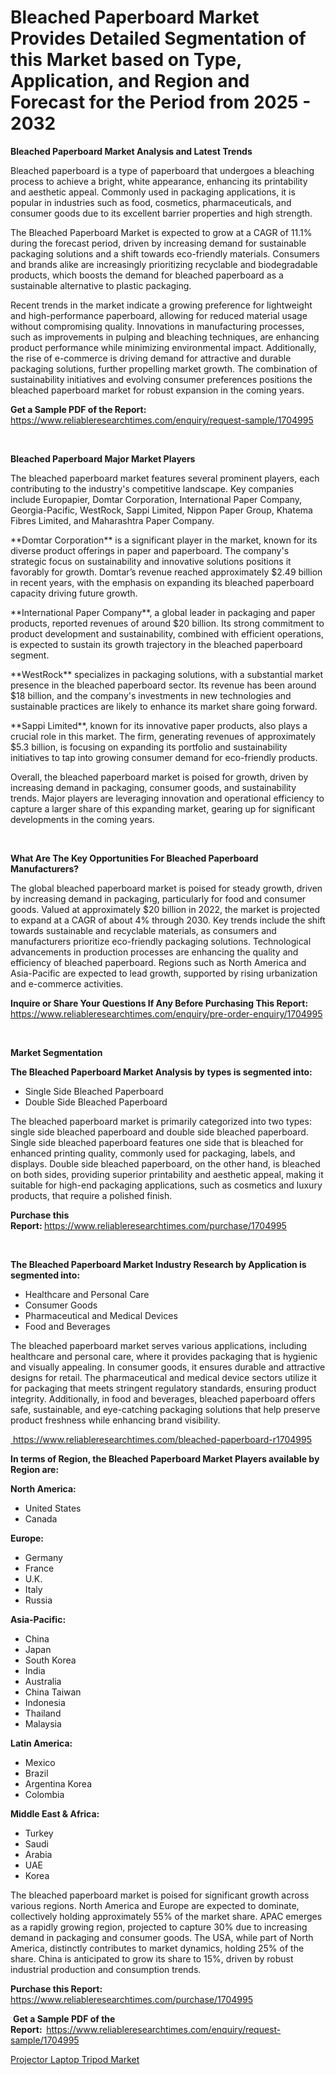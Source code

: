 <p><h1>Bleached Paperboard Market Provides Detailed Segmentation of this Market based on Type, Application, and Region and Forecast for the Period from 2025 - 2032</h1></p><p><strong>Bleached Paperboard Market Analysis and Latest Trends</strong></p>
<p><p>Bleached paperboard is a type of paperboard that undergoes a bleaching process to achieve a bright, white appearance, enhancing its printability and aesthetic appeal. Commonly used in packaging applications, it is popular in industries such as food, cosmetics, pharmaceuticals, and consumer goods due to its excellent barrier properties and high strength.</p><p>The Bleached Paperboard Market is expected to grow at a CAGR of 11.1% during the forecast period, driven by increasing demand for sustainable packaging solutions and a shift towards eco-friendly materials. Consumers and brands alike are increasingly prioritizing recyclable and biodegradable products, which boosts the demand for bleached paperboard as a sustainable alternative to plastic packaging.</p><p>Recent trends in the market indicate a growing preference for lightweight and high-performance paperboard, allowing for reduced material usage without compromising quality. Innovations in manufacturing processes, such as improvements in pulping and bleaching techniques, are enhancing product performance while minimizing environmental impact. Additionally, the rise of e-commerce is driving demand for attractive and durable packaging solutions, further propelling market growth. The combination of sustainability initiatives and evolving consumer preferences positions the bleached paperboard market for robust expansion in the coming years.</p></p>
<p><strong>Get a Sample PDF of the Report:&nbsp;</strong> <a href="https://www.reliableresearchtimes.com/enquiry/request-sample/1704995?utm_campaign=2999&utm_medium=2&utm_source=Github&utm_content=ia&utm_term=30032025&utm_id=bleached-paperboard">https://www.reliableresearchtimes.com/enquiry/request-sample/1704995</a></p>
<p>&nbsp;</p>
<p><strong>Bleached Paperboard Major Market Players</strong></p>
<p><p>The bleached paperboard market features several prominent players, each contributing to the industry's competitive landscape. Key companies include Europapier, Domtar Corporation, International Paper Company, Georgia-Pacific, WestRock, Sappi Limited, Nippon Paper Group, Khatema Fibres Limited, and Maharashtra Paper Company.</p><p>**Domtar Corporation** is a significant player in the market, known for its diverse product offerings in paper and paperboard. The company's strategic focus on sustainability and innovative solutions positions it favorably for growth. Domtar’s revenue reached approximately $2.49 billion in recent years, with the emphasis on expanding its bleached paperboard capacity driving future growth.</p><p>**International Paper Company**, a global leader in packaging and paper products, reported revenues of around $20 billion. Its strong commitment to product development and sustainability, combined with efficient operations, is expected to sustain its growth trajectory in the bleached paperboard segment.</p><p>**WestRock** specializes in packaging solutions, with a substantial market presence in the bleached paperboard sector. Its revenue has been around $18 billion, and the company's investments in new technologies and sustainable practices are likely to enhance its market share going forward.</p><p>**Sappi Limited**, known for its innovative paper products, also plays a crucial role in this market. The firm, generating revenues of approximately $5.3 billion, is focusing on expanding its portfolio and sustainability initiatives to tap into growing consumer demand for eco-friendly products.</p><p>Overall, the bleached paperboard market is poised for growth, driven by increasing demand in packaging, consumer goods, and sustainability trends. Major players are leveraging innovation and operational efficiency to capture a larger share of this expanding market, gearing up for significant developments in the coming years.</p></p>
<p>&nbsp;</p>
<p><strong>What Are The Key Opportunities For Bleached Paperboard Manufacturers?</strong></p>
<p><p>The global bleached paperboard market is poised for steady growth, driven by increasing demand in packaging, particularly for food and consumer goods. Valued at approximately $20 billion in 2022, the market is projected to expand at a CAGR of about 4% through 2030. Key trends include the shift towards sustainable and recyclable materials, as consumers and manufacturers prioritize eco-friendly packaging solutions. Technological advancements in production processes are enhancing the quality and efficiency of bleached paperboard. Regions such as North America and Asia-Pacific are expected to lead growth, supported by rising urbanization and e-commerce activities.</p></p>
<p><strong>Inquire or Share Your Questions If Any Before Purchasing This Report:</strong> <a href="https://www.reliableresearchtimes.com/enquiry/pre-order-enquiry/1704995?utm_campaign=2999&utm_medium=2&utm_source=Github&utm_content=ia&utm_term=30032025&utm_id=bleached-paperboard">https://www.reliableresearchtimes.com/enquiry/pre-order-enquiry/1704995</a></p>
<p>&nbsp;</p>
<p><strong>Market Segmentation</strong></p>
<p><strong>The Bleached Paperboard Market Analysis by types is segmented into:</strong></p>
<p><ul><li>Single Side Bleached Paperboard</li><li>Double Side Bleached Paperboard</li></ul></p>
<p><p>The bleached paperboard market is primarily categorized into two types: single side bleached paperboard and double side bleached paperboard. Single side bleached paperboard features one side that is bleached for enhanced printing quality, commonly used for packaging, labels, and displays. Double side bleached paperboard, on the other hand, is bleached on both sides, providing superior printability and aesthetic appeal, making it suitable for high-end packaging applications, such as cosmetics and luxury products, that require a polished finish.</p></p>
<p><strong>Purchase this Report:&nbsp;</strong><a href="https://www.reliableresearchtimes.com/purchase/1704995?utm_campaign=2999&utm_medium=2&utm_source=Github&utm_content=ia&utm_term=30032025&utm_id=bleached-paperboard">https://www.reliableresearchtimes.com/purchase/1704995</a></p>
<p>&nbsp;</p>
<p><strong>The Bleached Paperboard Market Industry Research by Application is segmented into:</strong></p>
<p><ul><li>Healthcare and Personal Care</li><li>Consumer Goods</li><li>Pharmaceutical and Medical Devices</li><li>Food and Beverages</li></ul></p>
<p><p>The bleached paperboard market serves various applications, including healthcare and personal care, where it provides packaging that is hygienic and visually appealing. In consumer goods, it ensures durable and attractive designs for retail. The pharmaceutical and medical device sectors utilize it for packaging that meets stringent regulatory standards, ensuring product integrity. Additionally, in food and beverages, bleached paperboard offers safe, sustainable, and eye-catching packaging solutions that help preserve product freshness while enhancing brand visibility.</p></p>
<p><a href="https://www.reliableresearchtimes.com/bleached-paperboard-r1704995?utm_campaign=2999&utm_medium=2&utm_source=Github&utm_content=ia&utm_term=30032025&utm_id=bleached-paperboard">&nbsp;https://www.reliableresearchtimes.com/bleached-paperboard-r1704995</a></p>
<p><strong>In terms of Region, the Bleached Paperboard Market Players available by Region are:</strong></p>
<p>
    <p> <strong> North America: </strong>
        <ul>
            <li>United States</li>
            <li>Canada</li>
        </ul>
        </p> 
    <p> <strong> Europe: </strong>
        <ul>
            <li>Germany</li>
            <li>France</li>
            <li>U.K.</li>
            <li>Italy</li>
            <li>Russia</li>
        </ul>
        </p> 
    <p> <strong> Asia-Pacific: </strong>
        <ul>
            <li>China</li>
            <li>Japan</li>
            <li>South Korea</li>
            <li>India</li>
            <li>Australia</li>
            <li>China Taiwan</li>
            <li>Indonesia</li>
            <li>Thailand</li>
            <li>Malaysia</li>
        </ul>
        </p> 
    <p> <strong> Latin America: </strong>
        <ul>
            <li>Mexico</li>
            <li>Brazil</li>
            <li>Argentina Korea</li>
            <li>Colombia</li>
        </ul>
        </p> 
    <p> <strong> Middle East & Africa: </strong>
        <ul>
            <li>Turkey</li>
            <li>Saudi</li>
            <li>Arabia</li>
            <li>UAE</li>
            <li>Korea</li>
        </ul>
    </p>
    </p>
<p><p>The bleached paperboard market is poised for significant growth across various regions. North America and Europe are expected to dominate, collectively holding approximately 55% of the market share. APAC emerges as a rapidly growing region, projected to capture 30% due to increasing demand in packaging and consumer goods. The USA, while part of North America, distinctly contributes to market dynamics, holding 25% of the share. China is anticipated to grow its share to 15%, driven by robust industrial production and consumption trends.</p></p>
<p><strong>Purchase this Report: </strong><a href="https://www.reliableresearchtimes.com/purchase/1704995?utm_campaign=2999&utm_medium=2&utm_source=Github&utm_content=ia&utm_term=30032025&utm_id=bleached-paperboard">https://www.reliableresearchtimes.com/purchase/1704995</a></p>
<p>&nbsp;<strong>Get a Sample PDF of the Report:&nbsp;&nbsp;</strong><a href="https://www.reliableresearchtimes.com/enquiry/request-sample/1704995?utm_campaign=2999&utm_medium=2&utm_source=Github&utm_content=ia&utm_term=30032025&utm_id=bleached-paperboard">https://www.reliableresearchtimes.com/enquiry/request-sample/1704995</a></p>
<p><strong></strong></p>
<p><p><a href="https://github.com/miottaredlin79/Market-Research-Report-List-1/blob/main/projector-laptop-tripod-market.md?utm_campaign=2999&utm_medium=2&utm_source=Github&utm_content=ia&utm_term=30032025&utm_id=bleached-paperboard">Projector Laptop Tripod Market</a></p></p>